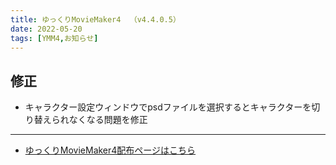 ```yaml
---
title: ゆっくりMovieMaker4  （v4.4.0.5）
date: 2022-05-20
tags: [YMM4,お知らせ]
---
```

## 修正
- キャラクター設定ウィンドウでpsdファイルを選択するとキャラクターを切り替えられなくなる問題を修正

---

- [ゆっくりMovieMaker4配布ページはこちら](../index.md)